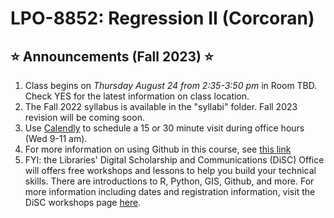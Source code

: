 # LPO-8852: Regression II (Corcoran)

## <span>&#11088;</span> Announcements (Fall 2023) <span>&#11088;</span>
[//]: # (Note the star emoji is generated from html code. Another option is the markdown code :star: but this does not render in html)

1. Class begins on *Thursday August 24 from 2:35-3:50 pm* in Room TBD. Check YES for the latest information on class location.
2. The Fall 2022 syllabus is available in the "syllabi" folder. Fall 2023 revision will be coming soon.
3. Use [Calendly](https://calendly.com/sean-p-corcoran) to schedule a 15 or 30 minute visit during office hours (Wed 9-11 am).
4. For more information on using Github in this course, see [this link](https://github.com/spcorcor18/LPO-8852/blob/main/using%20github.md)
5. FYI: the Libraries' Digital Scholarship and Communications (DiSC) Office will offers free workshops and lessons to help you build your technical skills. There are introductions to R, Python, GIS, Github, and more. For more information including dates and registration information, visit the DiSC workshops page [here](https://www.library.vanderbilt.edu/disc/workshops/).

